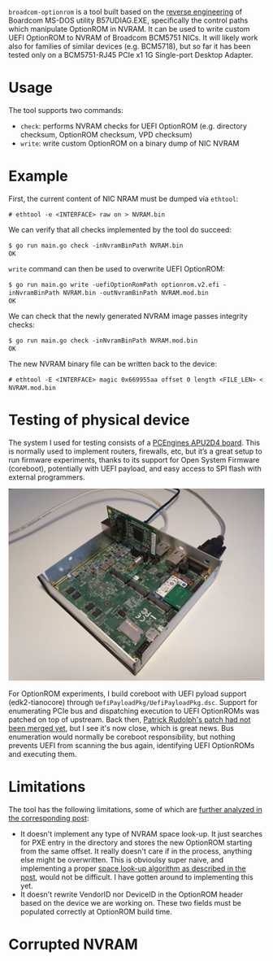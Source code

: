 `broadcom-optionrom` is a tool built based on the [reverse engineering](https://marcoguerri.github.io/reversing/msdos/2023/02/04/broadcom-pxe-write.html) 
of Boardcom MS-DOS utility B57UDIAG.EXE, specifically the control paths which manipulate OptionROM in NVRAM. It can be used to write
custom UEFI OptionROM to NVRAM of Broadcom BCM5751 NICs. It will likely work also for families of similar devices (e.g. BCM5718), but
so far it has been tested only on a BCM5751-RJ45 PCIe x1 1G Single-port Desktop Adapter.

# Usage
The tool supports two commands:

* `check`: performs NVRAM checks for UEFI OptionROM (e.g. directory checksum, OptionROM checksum, VPD checksum)
* `write`: write custom OptionROM on a binary dump of NIC NVRAM

# Example

First, the current content of NIC NRAM must be dumped via `ethtool`:

```
# ethtool -e <INTERFACE> raw on > NVRAM.bin
```

We can verify that all checks implemented by the tool do succeed:

```
$ go run main.go check -inNvramBinPath NVRAM.bin    
OK
```

`write` command can then be used to overwrite UEFI OptionROM:

```
$ go run main.go write -uefiOptionRomPath optionrom.v2.efi -inNvramBinPath NVRAM.bin -outNvramBinPath NVRAM.mod.bin
OK
```

We can check that the newly generated NVRAM image passes integrity checks:

```
$ go run main.go check -inNvramBinPath NVRAM.mod.bin
OK
```

The new NVRAM binary file can be written back to the device:
```
# ethtool -E <INTERFACE> magic 0x669955aa offset 0 length <FILE_LEN> < NVRAM.mod.bin
```

# Testing of physical device
The system I used for testing consists of a [PCEngines APU2D4 board](https://www.pcengines.ch/apu2d2.htm). This is normally used to 
implement routers, firewalls, etc, but it’s a great setup to run firmware experiments, thanks to its support for Open System Firmware 
(coreboot), potentially with UEFI payload, and easy access to SPI flash with external programmers.

![APU2D4](https://github.com/marcoguerri/broadcom-optionrom/blob/master/img/apu2d.jpg)

For OptionROM experiments, I build coreboot with UEFI pyload support (edk2-tianocore) through `UefiPayloadPkg/UefiPayloadPkg.dsc`. 
Support for enumerating PCIe bus and dispatching execution to UEFI OptionROMs was patched on top of upstream. Back then, [Patrick Rudolph's
patch had not been merged yet](https://github.com/tianocore/edk2/pull/2693), but I see it's now close, which is great news. Bus enumeration 
would normally be coreboot responsibility, but nothing prevents UEFI from scanning the bus again, identifying UEFI OptionROMs and executing 
them. 

# Limitations
The tool has the following limitations, some of which are [further analyzed in the corresponding post](https://marcoguerri.github.io/reversing/msdos/2023/02/04/broadcom-pxe-write.html):
* It doesn't implement any type of NVRAM space look-up. It just searches for PXE entry in the directory and stores the new OptionROM starting
from the same offset. It really doesn't care if in the process, anything else might be overwritten. This is obvioulsy super naive, and 
implementing a proper [space look-up algorithm as described in the post](https://marcoguerri.github.io/reversing/msdos/2023/02/04/broadcom-pxe-write.html), would not be difficult. I have gotten around to implementing this yet.
* It doesn't rewrite VendorID nor DeviceID in the OptionROM header based on the device we are working on. These two fields must be populated
correctly at OptionROM build time.


# Corrupted NVRAM


